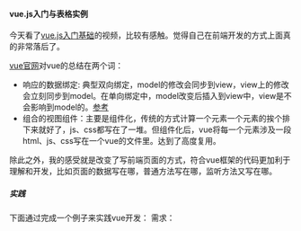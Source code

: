 #### vue.js入门与表格实例

今天看了[vue.js入门基础](http://www.imooc.com/learn/694)的视频，比较有感触。觉得自己在前端开发的方式上面真的非常落后了。

[vue官网](http://cn.vuejs.org/)对vue的总结在两个词：
 * 响应的数据绑定: 典型双向绑定，model的修改会同步到view，view上的修改会立刻同步到model。在单向绑定中，model改变后插入到view中，view是不会影响到model的。[参考](https://segmentfault.com/q/1010000002511449/a-1020000002514653)
 * 组合的视图组件：主要是组件化，传统的方式计算一个元素一个元素的挨个排下来就好了，js、css都写在了一堆。但组件化后，vue将每一个元素涉及一段html、js、css写在一个vue的文件里。达到了高度复用。

除此之外，我的感受就是改变了写前端页面的方式，符合vue框架的代码更加利于理解和开发，比如页面的数据写在哪，普通方法写在哪，监听方法又写在哪。

##### 实践
下面通过完成一个例子来实践vue开发：
需求：
<script async src="//jsfiddle.net/chrisvfritz/50wL7mdz/embed/js,html,css,result/dark/"></script>


